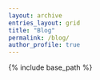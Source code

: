 ```yaml
---
layout: archive
entries_layout: grid
title: "Blog"
permalink: /blog/
author_profile: true
---
```


{% include base_path %}

<div id="retainable-rss-embed" 
data-rss="https://medium.com/feed/@kkrao"
data-maxcols="3" 
data-layout="grid" 
data-poststyle="inline" 
data-readmore="Read the rest" 
data-buttonclass="btn btn-primary" 
data-offset="-100"></div>

<script src="https://www.retainable.io/assets/retainable/rss-embed/retainable-rss-embed.js"></script>
